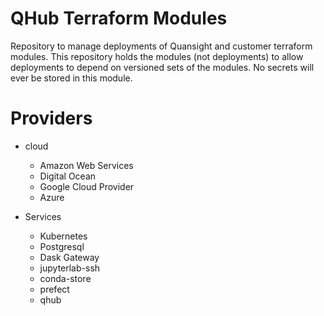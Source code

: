 # QHub Terraform Modules

Repository to manage deployments of Quansight and customer terraform
modules. This repository holds the modules (not deployments) to allow
deployments to depend on versioned sets of the modules. No secrets
will ever be stored in this module.

# Providers

 - cloud
   - Amazon Web Services
   - Digital Ocean
   - Google Cloud Provider
   - Azure

 - Services
   - Kubernetes
   - Postgresql
   - Dask Gateway
   - jupyterlab-ssh
   - conda-store
   - prefect
   - qhub
